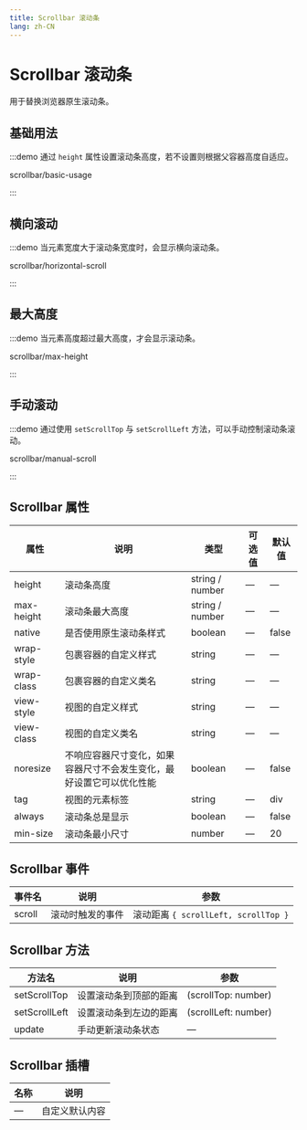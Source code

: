 ```yaml
---
title: Scrollbar 滚动条
lang: zh-CN
---
```


# Scrollbar 滚动条

用于替换浏览器原生滚动条。

## 基础用法

:::demo 通过 `height` 属性设置滚动条高度，若不设置则根据父容器高度自适应。

scrollbar/basic-usage

:::

## 横向滚动

:::demo 当元素宽度大于滚动条宽度时，会显示横向滚动条。

scrollbar/horizontal-scroll

:::

## 最大高度

:::demo 当元素高度超过最大高度，才会显示滚动条。

scrollbar/max-height

:::

## 手动滚动

:::demo 通过使用 `setScrollTop` 与 `setScrollLeft` 方法，可以手动控制滚动条滚动。

scrollbar/manual-scroll

:::

## Scrollbar 属性

| 属性       | 说明                                                                 | 类型            | 可选值 | 默认值 |
| ---------- | -------------------------------------------------------------------- | --------------- | ------ | ------ |
| height     | 滚动条高度                                                           | string / number | —      | —      |
| max-height | 滚动条最大高度                                                       | string / number | —      | —      |
| native     | 是否使用原生滚动条样式                                               | boolean         | —      | false  |
| wrap-style | 包裹容器的自定义样式                                                 | string          | —      | —      |
| wrap-class | 包裹容器的自定义类名                                                 | string          | —      | —      |
| view-style | 视图的自定义样式                                                     | string          | —      | —      |
| view-class | 视图的自定义类名                                                     | string          | —      | —      |
| noresize   | 不响应容器尺寸变化，如果容器尺寸不会发生变化，最好设置它可以优化性能 | boolean         | —      | false  |
| tag        | 视图的元素标签                                                       | string          | —      | div    |
| always     | 滚动条总是显示                                                       | boolean         | —      | false  |
| min-size   | 滚动条最小尺寸                                                       | number          | —      | 20     |

## Scrollbar 事件

| 事件名 | 说明             | 参数                                 |
| ------ | ---------------- | ------------------------------------ |
| scroll | 滚动时触发的事件 | 滚动距离 `{ scrollLeft, scrollTop }` |

## Scrollbar 方法

| 方法名        | 说明                   | 参数                 |
| ------------- | ---------------------- | -------------------- |
| setScrollTop  | 设置滚动条到顶部的距离 | (scrollTop: number)  |
| setScrollLeft | 设置滚动条到左边的距离 | (scrollLeft: number) |
| update        | 手动更新滚动条状态     | —                    |

## Scrollbar 插槽

| 名称 | 说明           |
| ---- | -------------- |
| —    | 自定义默认内容 |
